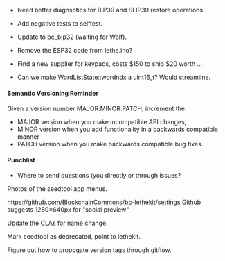 * Need better diagnsotics for BIP39 and SLIP39 restore operations.

* Add negative tests to selftest.

* Update to bc_bip32 (waiting for Wolf).

* Remove the ESP32 code from lethe.ino?

* Find a new supplier for keypads, costs $150 to ship $20 worth ...

* Can we make WordListState::wordndx a uint16_t? Would streamline.

#### Semantic Versioning Reminder

Given a version number MAJOR.MINOR.PATCH, increment the:
* MAJOR version when you make incompatible API changes,
* MINOR version when you add functionality in a backwards compatible manner
* PATCH version when you make backwards compatible bug fixes.

#### Punchlist

* Where to send questions (you directly or through issues?

Photos of the seedtool app menus.

https://github.com/BlockchainCommons/bc-lethekit/settings
Github suggests 1280×640px for "social preview"

Update the CLAs for name change.

Mark seedtool as deprecated, point to lethekit.

Figure out how to propogate version tags through gitflow.
